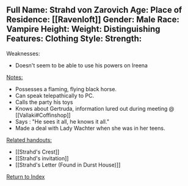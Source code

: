 Full Name: Strahd von Zarovich
Age:
Place of Residence: [[Ravenloft]]
Gender: Male
Race: Vampire
Height:
Weight:
Distinguishing Features:
Clothing Style:
Strength:
 - 
Weaknesses:
 - Doesn't seem to be able to use his powers on Ireena 

<u>Notes:</u>
- Possesses a flaming, flying black horse.
- Can speak telepathically to PC.
- Calls the party his toys
- Knows about Gertruda, information lured out during meeting @ [[Vallaki#Coffinshop]]
- Says : "He sees it all, he knows it all."
- Made a deal with Lady Wachter when she was in her teens.

<u>Related handouts:</u>
- [[Strahd's Crest]]
- [[Strahd's invitation]]
- [[Strahd's Letter (Found in Durst House)]]

[Return to Index](Index)
